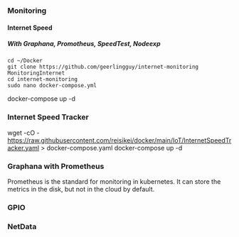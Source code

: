 ### Monitoring

#### Internet Speed
##### With Graphana, Promotheus,  SpeedTest, Nodeexp

```
cd ~/Docker
git clone https://github.com/geerlingguy/internet-monitoring MonitoringInternet
cd internet-monitoring
sudo nano docker-compose.yml
```
docker-compose up -d


### Internet Speed Tracker

wget -cO - https://raw.githubusercontent.com/reisikei/docker/main/IoT/InternetSpeedTracker.yaml > docker-compose.yaml
docker-compose up -d

### Graphana with Prometheus

Prometheus is the standard for monitoring in kubernetes.
It can store the metrics in the disk, but not in the cloud by default.

### GPIO

### NetData
